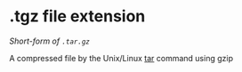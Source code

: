 # .tgz file extension

*Short-form of `.tar.gz`*

A compressed file by the Unix/Linux [tar](../shell/commands/tar.md) command using gzip